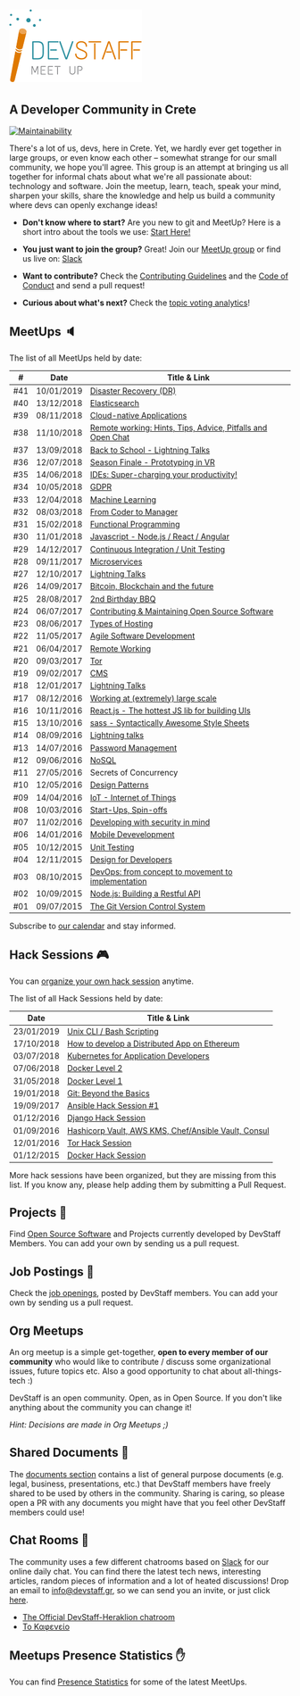 # [![DevStaff home](images/logo.png)](http://www.devstaff.gr)

## A Developer Community in Crete

[![Maintainability](https://api.codeclimate.com/v1/badges/a583b7764bab09a8ffc0/maintainability)](https://codeclimate.com/github/devstaff-crete/DevStaff-Heraklion/maintainability)

There's a lot of us, devs, here in Crete. Yet, we hardly ever get together in large groups, or even know each other – somewhat strange for our small community, we hope you'll agree. This group is an attempt at bringing us all together for informal chats about what we're all passionate about: technology and software. Join the meetup, learn, teach, speak your mind, sharpen your skills, share the knowledge and help us build a community where devs can openly exchange ideas!

* **Don't know where to start?** Are you new to git and MeetUp? Here is a short intro about the tools we use: [Start Here!](StartHere.md)

* **You just want to join the group?** Great!
  Join our [MeetUp group](http://www.meetup.com/DevStaff-A-Developer-Community-Gathering-In-Crete/) or find us live on: [Slack](https://join.slack.com/t/devstaff/shared_invite/enQtNDYyNTI0NjUyMjczLTBmM2U4YzMxZDc3MmVkMWVkZTRkMmIwZTA0MzI3NDdjNDdkZTFiMTBjODA5OWZiZjhiMGQ2NWZhMzc2ZWNkYjY)

* **Want to contribute?** Check the [Contributing Guidelines](CONTRIBUTING.md)
  and the [Code of Conduct](CodeOfConduct.md) and send a pull request!
* **Curious about what's next?** Check the [topic voting analytics](http://analytics.devstaff.gr)!

## MeetUps :speaker:

The list of all MeetUps held by date:

| #   | Date       | Title & Link |
|-----|------------|--------------|
| #41 | 10/01/2019 | [Disaster Recovery (DR)](https://github.com/devstaff-crete/meetup41-DisasterRecovery) |
| #40 | 13/12/2018 | [Elasticsearch](https://github.com/devstaff-crete/meetup40-Elasticsearch) |
| #39 | 08/11/2018 | [Cloud-native Applications](https://github.com/devstaff-crete/meetup39-Cloud-nativeApplications) |
| #38 | 11/10/2018 | [Remote working: Hints, Tips, Advice, Pitfalls and Open Chat](https://github.com/devstaff-crete/meetup38-RemoteWorking) |
| #37 | 13/09/2018 | [Back to School - Lightning Talks](https://github.com/devstaff-crete/meetup37-LightningTalks) |
| #36 | 12/07/2018 | [Season Finale - Prototyping in VR](https://github.com/devstaff-crete/meetup36-PrototypingInVR) |
| #35 | 14/06/2018 | [IDEs: Super-charging your productivity!](https://github.com/devstaff-crete/meetup35-IDEs) |
| #34 | 10/05/2018 | [GDPR](https://github.com/devstaff-crete/meetup34-GDPR) |
| #33 | 12/04/2018 | [Machine Learning](https://github.com/devstaff-crete/meetup33-MachineLearning) |
| #32 | 08/03/2018 | [From Coder to Manager](https://github.com/devstaff-crete/meetup32-FromCoderToManager) | 
| #31 | 15/02/2018 | [Functional Programming](https://github.com/devstaff-crete/meetup31-FunctionalProgramming) |
| #30 | 11/01/2018 | [Javascript - Node.js / React / Angular](https://github.com/devstaff-crete/meetup30-Javascript) |
| #29 | 14/12/2017 | [Continuous Integration / Unit Testing](https://github.com/devstaff-crete/meetup29-CI) |
| #28 | 09/11/2017 | [Microservices](https://github.com/devstaff-crete/meetup28-Microservices) |
| #27 | 12/10/2017 | [Lightning Talks](https://github.com/devstaff-crete/meetup27-LightningTalks) |
| #26 | 14/09/2017 | [Bitcoin, Blockchain and the future](https://github.com/devstaff-crete/meetup26-BitcoinBlockchainETC) | 
| #25 | 28/08/2017 | [2nd Birthday BBQ](https://www.meetup.com/DevStaff-A-Developer-Community-Gathering-In-Crete/events/242708129/) |
| #24 | 06/07/2017 | [Contributing & Maintaining Open Source Software](https://github.com/devstaff-crete/meetup24-CMOSS) |
| #23 | 08/06/2017 | [Types of Hosting](https://github.com/devstaff-crete/meetup23-TypesOfHosting) |
| #22 | 11/05/2017 | [Agile Software Development](https://github.com/devstaff-crete/meetup22-AgileSoftwareDevelopment) |
| #21 | 06/04/2017 | [Remote Working](https://github.com/devstaff-crete/meetup21-RemoteWorking) |
| #20 | 09/03/2017 | [Tor](https://github.com/devstaff-crete/meetup20-TOR) |
| #19 | 09/02/2017 | [CMS](https://github.com/devstaff-crete/meetup19-CMS) |
| #18 | 12/01/2017 | [Lightning Talks](https://github.com/devstaff-crete/meetup18-lightningTalks) |
| #17 | 08/12/2016 | [Working at (extremely) large scale](https://github.com/devstaff-crete/meetup17-largescale) |
| #16 | 10/11/2016 | [React.js - The hottest JS lib for building UIs](https://github.com/devstaff-crete/meetup16-ReactJs) |
| #15 | 13/10/2016 | [sass - Syntactically Awesome Style Sheets](https://github.com/devstaff-crete/meetup14-Sass) |
| #14 | 08/09/2016 | [Lightning talks](https://github.com/devstaff-crete/meetup13-LightningTalks-SoftwareballGame) |
| #13 | 14/07/2016 | [Password Management](https://github.com/devstaff-crete/meetup12-infosec) |
| #12 | 09/06/2016 | [NoSQL](https://github.com/devstaff-crete/meetup11-NoSQL) |
| #11 | 27/05/2016 | Secrets of Concurrency |
| #10 | 12/05/2016 | [Design Patterns](https://github.com/devstaff-crete/meetup10-DesignPatterns) |
| #09 | 14/04/2016 | [IoT - Internet of Things](https://github.com/devstaff-crete/meetup09-IoT) |
| #08 | 10/03/2016 | [Start-Ups, Spin-offs](https://github.com/devstaff-crete/meetup08-Startups) |
| #07 | 11/02/2016 | [Developing with security in mind](https://github.com/devstaff-crete/meetup07-Security) |
| #06 | 14/01/2016 | [Mobile Devevelopment](https://github.com/devstaff-crete/meetup06-MobileDev) |
| #05 | 10/12/2015 | [Unit Testing](https://github.com/devstaff-crete/meetup05-Testing) |
| #04 | 12/11/2015 | [Design for Developers](https://github.com/devstaff-crete/meetup04-Design) |
| #03 | 08/10/2015 | [DevOps: from concept to movement to implementation](https://github.com/devstaff-crete/meetup03-DevOps) |
| #02 | 10/09/2015 | [Node.js: Building a Restful API](https://github.com/devstaff-crete/meetup02-NodeJS) |
| #01 | 09/07/2015 | [The Git Version Control System](https://github.com/devstaff-crete/meetup01-Git) |

Subscribe to [our calendar](http://www.meetup.com/DevStaff-A-Developer-Community-Gathering-In-Crete/events/) and stay informed.

## Hack Sessions :video_game:

You can [organize your own hack session](HackSessionHowTo.md) anytime.

The list of all Hack Sessions held by date:

| Date | Title & Link |
|------|--------------|
| 23/01/2019 | [Unix CLI / Bash Scripting](https://www.meetup.com/devstaff/events/258289857/) |
| 17/10/2018 | [How to develop a Distributed App on Ethereum](https://www.meetup.com/devstaff/events/255475024/) |
| 03/07/2018 | [Kubernetes for Application Developers](https://www.meetup.com/devstaff/events/252306246/) |
| 07/06/2018 | [Docker Level 2](https://www.meetup.com/devstaff/events/251228890/) |
| 31/05/2018 | [Docker Level 1](https://www.meetup.com/devstaff/events/251190634/) |
| 19/01/2018 | [Git: Beyond the Basics](https://www.meetup.com/devstaff/events/246863163/) |
| 19/09/2017 | [Ansible Hack Session #1](https://www.meetup.com/devstaff/events/243440678/) |
| 01/12/2016 | [Django Hack Session](https://www.meetup.com/devstaff/events/235617760/) |
| 01/09/2016 | [Hashicorp Vault, AWS KMS, Chef/Ansible Vault, Consul](http://www.meetup.com/DevStaff-A-Developer-Community-Gathering-In-Crete/events/233637796/) |
| 12/01/2016 | [Tor Hack Session](https://github.com/DaKnOb/TorConfig) |
| 01/12/2015 | [Docker Hack Session](https://github.com/devstaff-crete/docker-hack-sessions) |

More hack sessions have been organized, but they are missing from this list. If you know any, please help adding them by submitting a Pull Request.

## Projects :construction:

Find [Open Source Software](projects/README.md) and Projects currently developed by DevStaff Members. You can add your own by sending us a pull request.

## Job Postings :postal_horn:

Check the [job openings](jobs/README.md), posted by DevStaff members. You can add your own by
sending us a pull request.

## Org Meetups

An org meetup is a simple get-together, **open to every member of our community** who would like to contribute / discuss some organizational issues, future topics etc. Also a good opportunity to chat about all-things-tech :)

DevStaff is an open community. Open, as in Open Source. If you don't like anything about the community you can change it! 

_Hint: Decisions are made in Org Meetups ;)_

## Shared Documents :book:

The [documents section](https://github.com/devstaff-crete/DevStaff-Heraklion/tree/master/documents) contains a list of general purpose documents (e.g. legal, business, presentations, etc.) that DevStaff members have freely shared to be used by others in the community. Sharing is caring, so please open a PR with any documents you might have that you feel other DevStaff members could use!

## Chat Rooms :speech_balloon:

The community uses a few different chatrooms based on [Slack](https://join.slack.com/t/devstaff/shared_invite/enQtNDYyNTI0NjUyMjczLTBmM2U4YzMxZDc3MmVkMWVkZTRkMmIwZTA0MzI3NDdjNDdkZTFiMTBjODA5OWZiZjhiMGQ2NWZhMzc2ZWNkYjY) for our online daily chat. You can find there the latest tech news, interesting articles, random pieces of information and a lot of heated discussions! Drop an email to [info@devstaff.gr](mailto:info@devstaff.gr?subject:Slack%20Invite), so we can send you an invite, or just click [here](https://join.slack.com/t/devstaff/shared_invite/enQtNDYyNTI0NjUyMjczLTBmM2U4YzMxZDc3MmVkMWVkZTRkMmIwZTA0MzI3NDdjNDdkZTFiMTBjODA5OWZiZjhiMGQ2NWZhMzc2ZWNkYjY).

* [The Official DevStaff-Heraklion chatroom](https://devstaff.slack.com/messages/general/)
* [Το Καφενείο](https://devstaff.slack.com/messages/random/)

## Meetups Presence Statistics :hand:

You can find [Presence Statistics](/statistics/README.md) for some of the latest ΜeetUps.
